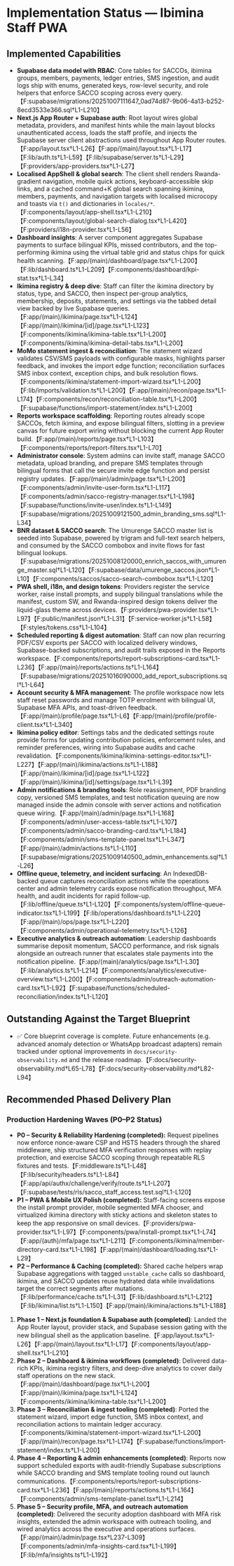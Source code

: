 # Implementation Status — Ibimina Staff PWA

## Implemented Capabilities
- **Supabase data model with RBAC**: Core tables for SACCOs, ibimina groups, members, payments, ledger entries, SMS ingestion, and audit logs ship with enums, generated keys, row-level security, and role helpers that enforce SACCO scoping across every query.【F:supabase/migrations/20251007111647_0ad74d87-9b06-4a13-b252-8ecd3533e366.sql†L1-L210】
- **Next.js App Router + Supabase auth**: Root layout wires global metadata, providers, and manifest hints while the main layout blocks unauthenticated access, loads the staff profile, and injects the Supabase server client abstractions used throughout App Router routes.【F:app/layout.tsx†L1-L26】【F:app/(main)/layout.tsx†L1-L17】【F:lib/auth.ts†L1-L59】【F:lib/supabase/server.ts†L1-L29】【F:providers/app-providers.tsx†L1-L27】
- **Localised AppShell & global search**: The client shell renders Rwanda-gradient navigation, mobile quick actions, keyboard-accessible skip links, and a cached command+K global search spanning ikimina, members, payments, and navigation targets with localised microcopy and toasts via `t()` and dictionaries in `locales/*`.【F:components/layout/app-shell.tsx†L1-L210】【F:components/layout/global-search-dialog.tsx†L1-L420】【F:providers/i18n-provider.tsx†L1-L56】
- **Dashboard insights**: A server component aggregates Supabase payments to surface bilingual KPIs, missed contributors, and the top-performing ikimina using the virtual table grid and status chips for quick health scanning.【F:app/(main)/dashboard/page.tsx†L1-L200】【F:lib/dashboard.ts†L1-L209】【F:components/dashboard/kpi-stat.tsx†L1-L34】
- **Ikimina registry & deep dive**: Staff can filter the ikimina directory by status, type, and SACCO, then inspect per-group analytics, membership, deposits, statements, and settings via the tabbed detail view backed by live Supabase queries.【F:app/(main)/ikimina/page.tsx†L1-L124】【F:app/(main)/ikimina/[id]/page.tsx†L1-L123】【F:components/ikimina/ikimina-table.tsx†L1-L200】【F:components/ikimina/ikimina-detail-tabs.tsx†L1-L200】
- **MoMo statement ingest & reconciliation**: The statement wizard validates CSV/SMS payloads with configurable masks, highlights parser feedback, and invokes the import edge function; reconciliation surfaces SMS inbox context, exception chips, and bulk resolution flows.【F:components/ikimina/statement-import-wizard.tsx†L1-L200】【F:lib/imports/validation.ts†L1-L200】【F:app/(main)/recon/page.tsx†L1-L174】【F:components/recon/reconciliation-table.tsx†L1-L200】【F:supabase/functions/import-statement/index.ts†L1-L200】
- **Reports workspace scaffolding**: Reporting routes already scope SACCOs, fetch ikimina, and expose bilingual filters, slotting in a preview canvas for future export wiring without blocking the current App Router build.【F:app/(main)/reports/page.tsx†L1-L103】【F:components/reports/report-filters.tsx†L1-L70】
- **Administrator console**: System admins can invite staff, manage SACCO metadata, upload branding, and prepare SMS templates through bilingual forms that call the secure invite edge function and persist registry updates.【F:app/(main)/admin/page.tsx†L1-L200】【F:components/admin/invite-user-form.tsx†L1-L117】【F:components/admin/sacco-registry-manager.tsx†L1-L198】【F:supabase/functions/invite-user/index.ts†L1-L149】【F:supabase/migrations/20251009121500_admin_branding_sms.sql†L1-L34】
- **BNR dataset & SACCO search**: The Umurenge SACCO master list is seeded into Supabase, powered by trigram and full-text search helpers, and consumed by the SACCO combobox and invite flows for fast bilingual lookups.【F:supabase/migrations/20251008120000_enrich_saccos_with_umurenge_master.sql†L1-L120】【F:supabase/data/umurenge_saccos.json†L1-L10】【F:components/saccos/sacco-search-combobox.tsx†L1-L120】
- **PWA shell, i18n, and design tokens**: Providers register the service worker, raise install prompts, and supply bilingual translations while the manifest, custom SW, and Rwanda-inspired design tokens deliver the liquid-glass theme across devices.【F:providers/pwa-provider.tsx†L1-L97】【F:public/manifest.json†L1-L31】【F:service-worker.js†L1-L58】【F:styles/tokens.css†L1-L104】
- **Scheduled reporting & digest automation**: Staff can now plan recurring PDF/CSV exports per SACCO with localized delivery windows, Supabase-backed subscriptions, and audit trails exposed in the Reports workspace.【F:components/reports/report-subscriptions-card.tsx†L1-L236】【F:app/(main)/reports/actions.ts†L1-L164】【F:supabase/migrations/20251016090000_add_report_subscriptions.sql†L1-L64】
- **Account security & MFA management**: The profile workspace now lets staff reset passwords and manage TOTP enrolment with bilingual UI, Supabase MFA APIs, and toast-driven feedback.【F:app/(main)/profile/page.tsx†L1-L6】【F:app/(main)/profile/profile-client.tsx†L1-L340】
- **Ikimina policy editor**: Settings tabs and the dedicated settings route provide forms for updating contribution policies, enforcement rules, and reminder preferences, wiring into Supabase audits and cache revalidation.【F:components/ikimina/ikimina-settings-editor.tsx†L1-L227】【F:app/(main)/ikimina/actions.ts†L1-L188】【F:app/(main)/ikimina/[id]/page.tsx†L1-L122】【F:app/(main)/ikimina/[id]/settings/page.tsx†L1-L39】
- **Admin notifications & branding tools**: Role reassignment, PDF branding copy, versioned SMS templates, and test notification queuing are now managed inside the admin console with server actions and notification queue wiring.【F:app/(main)/admin/page.tsx†L1-L168】【F:components/admin/user-access-table.tsx†L1-L107】【F:components/admin/sacco-branding-card.tsx†L1-L184】【F:components/admin/sms-template-panel.tsx†L1-L347】【F:app/(main)/admin/actions.ts†L1-L110】【F:supabase/migrations/20251009140500_admin_enhancements.sql†L1-L26】
- **Offline queue, telemetry, and incident surfacing**: An IndexedDB-backed queue captures reconciliation actions while the operations center and admin telemetry cards expose notification throughput, MFA health, and audit incidents for rapid follow-up.【F:lib/offline/queue.ts†L1-L120】【F:components/system/offline-queue-indicator.tsx†L1-L199】【F:lib/operations/dashboard.ts†L1-L220】【F:app/(main)/ops/page.tsx†L1-L220】【F:components/admin/operational-telemetry.tsx†L1-L126】
- **Executive analytics & outreach automation**: Leadership dashboards summarise deposit momentum, SACCO performance, and risk signals alongside an outreach runner that escalates stale payments into the notification pipeline.【F:app/(main)/analytics/page.tsx†L1-L30】【F:lib/analytics.ts†L1-L214】【F:components/analytics/executive-overview.tsx†L1-L200】【F:components/admin/outreach-automation-card.tsx†L1-L92】【F:supabase/functions/scheduled-reconciliation/index.ts†L1-L120】

## Outstanding Against the Target Blueprint
- ✅ Core blueprint coverage is complete. Future enhancements (e.g. advanced anomaly detection or WhatsApp broadcast adapters) remain tracked under optional improvements in `docs/security-observability.md` and the release roadmap.【F:docs/security-observability.md†L65-L78】【F:docs/security-observability.md†L82-L94】

## Recommended Phased Delivery Plan
### Production Hardening Waves (P0–P2 Status)
- **P0 – Security & Reliability Hardening (completed):** Request pipelines now enforce nonce-aware CSP and HSTS headers through the shared middleware, ship structured MFA verification responses with replay protection, and exercise SACCO scoping through repeatable RLS fixtures and tests.【F:middleware.ts†L1-L48】【F:lib/security/headers.ts†L1-L84】【F:app/api/authx/challenge/verify/route.ts†L1-L207】【F:supabase/tests/rls/sacco_staff_access.test.sql†L1-L120】
- **P1 – PWA & Mobile UX Polish (completed):** Staff-facing screens expose the install prompt provider, mobile segmented MFA chooser, and virtualized ikimina directory with sticky actions and skeleton states to keep the app responsive on small devices.【F:providers/pwa-provider.tsx†L1-L97】【F:components/pwa/install-prompt.tsx†L1-L74】【F:app/(auth)/mfa/page.tsx†L1-L211】【F:components/ikimina/member-directory-card.tsx†L1-L198】【F:app/(main)/dashboard/loading.tsx†L1-L29】
- **P2 – Performance & Caching (completed):** Shared cache helpers wrap Supabase aggregations with tagged `unstable_cache` calls so dashboard, ikimina, and SACCO updates reuse hydrated data while invalidations target the correct segments after mutations.【F:lib/performance/cache.ts†L1-L31】【F:lib/dashboard.ts†L1-L212】【F:lib/ikimina/list.ts†L1-L150】【F:app/(main)/ikimina/actions.ts†L1-L188】

1. **Phase 1 – Next.js foundation & Supabase auth (completed)**: Landed the App Router layout, provider stack, and Supabase session gating with the new bilingual shell as the application baseline.【F:app/layout.tsx†L1-L26】【F:app/(main)/layout.tsx†L1-L17】【F:components/layout/app-shell.tsx†L1-L210】
2. **Phase 2 – Dashboard & ikimina workflows (completed)**: Delivered data-rich KPIs, ikimina registry filters, and deep-dive analytics to cover daily staff operations on the new stack.【F:app/(main)/dashboard/page.tsx†L1-L200】【F:app/(main)/ikimina/page.tsx†L1-L124】【F:components/ikimina/ikimina-table.tsx†L1-L200】
3. **Phase 3 – Reconciliation & ingest tooling (completed)**: Ported the statement wizard, import edge function, SMS inbox context, and reconciliation actions to maintain ledger accuracy.【F:components/ikimina/statement-import-wizard.tsx†L1-L200】【F:app/(main)/recon/page.tsx†L1-L174】【F:supabase/functions/import-statement/index.ts†L1-L200】
4. **Phase 4 – Reporting & admin enhancements (completed)**: Reports now support scheduled exports with audit-friendly Supabase subscriptions while SACCO branding and SMS template tooling round out launch communications.【F:components/reports/report-subscriptions-card.tsx†L1-L236】【F:app/(main)/reports/actions.ts†L1-L164】【F:components/admin/sms-template-panel.tsx†L1-L214】
5. **Phase 5 – Security profile, MFA, and outreach automation (completed)**: Delivered the security adoption dashboard with MFA risk insights, extended the admin workspace with outreach tooling, and wired analytics across the executive and operations surfaces.【F:app/(main)/admin/page.tsx†L237-L309】【F:components/admin/mfa-insights-card.tsx†L1-L199】【F:lib/mfa/insights.ts†L1-L192】
